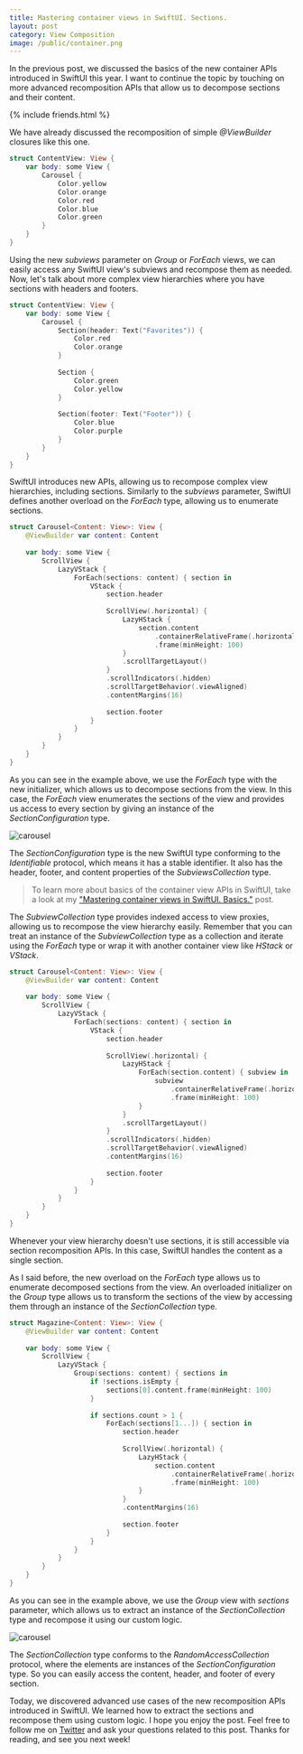 ```yaml
---
title: Mastering container views in SwiftUI. Sections.
layout: post
category: View Composition
image: /public/container.png
---
```


In the previous post, we discussed the basics of the new container APIs introduced in SwiftUI this year. I want to continue the topic by touching on more advanced recomposition APIs that allow us to decompose sections and their content.

{% include friends.html %}

We have already discussed the recomposition of simple *@ViewBuilder* closures like this one.

```swift
struct ContentView: View {
    var body: some View {
        Carousel {
            Color.yellow
            Color.orange
            Color.red
            Color.blue
            Color.green
        }
    }
}
```

Using the new *subviews* parameter on *Group* or *ForEach* views, we can easily access any SwiftUI view's subviews and recompose them as needed. Now, let's talk about more complex view hierarchies where you have sections with headers and footers.

```swift
struct ContentView: View {
    var body: some View {
        Carousel {
            Section(header: Text("Favorites")) {
                Color.red
                Color.orange
            }
            
            Section {
                Color.green
                Color.yellow
            }
            
            Section(footer: Text("Footer")) {
                Color.blue
                Color.purple
            }
        }
    }
}
```

SwiftUI introduces new APIs, allowing us to recompose complex view hierarchies, including sections. Similarly to the *subviews* parameter, SwiftUI defines another overload on the *ForEach* type, allowing us to enumerate sections.

```swift
struct Carousel<Content: View>: View {
    @ViewBuilder var content: Content
    
    var body: some View {
        ScrollView {
            LazyVStack {
                ForEach(sections: content) { section in
                    VStack {
                        section.header
                        
                        ScrollView(.horizontal) {
                            LazyHStack {
                                section.content
                                    .containerRelativeFrame(.horizontal)
                                    .frame(minHeight: 100)
                            }
                            .scrollTargetLayout()
                        }
                        .scrollIndicators(.hidden)
                        .scrollTargetBehavior(.viewAligned)
                        .contentMargins(16)
                        
                        section.footer
                    }
                }
            }
        }
    }
}
```

As you can see in the example above, we use the *ForEach* type with the new initializer, which allows us to decompose sections from the view. In this case, the *ForEach* view enumerates the sections of the view and provides us access to every section by giving an instance of the *SectionConfiguration* type.

![carousel](/public/container3.png)

The *SectionConfiguration* type is the new SwiftUI type conforming to the *Identifiable* protocol, which means it has a stable identifier. It also has the header, footer, and content properties of the *SubviewsCollection* type. 

> To learn more about basics of the container view APIs in SwiftUI, take a look at my ["Mastering container views in SwiftUI. Basics."](/2024/09/24/mastering-container-views-in-swiftui-basics/) post.

The *SubviewCollection* type provides indexed access to view proxies, allowing us to recompose the view hierarchy easily. Remember that you can treat an instance of the *SubviewCollection* type as a collection and iterate using the *ForEach* type or wrap it with another container view like *HStack* or *VStack*.

```swift
struct Carousel<Content: View>: View {
    @ViewBuilder var content: Content
    
    var body: some View {
        ScrollView {
            LazyVStack {
                ForEach(sections: content) { section in
                    VStack {
                        section.header
                        
                        ScrollView(.horizontal) {
                            LazyHStack {
                                ForEach(section.content) { subview in
                                    subview
                                        .containerRelativeFrame(.horizontal)
                                        .frame(minHeight: 100)
                                }
                            }
                            .scrollTargetLayout()
                        }
                        .scrollIndicators(.hidden)
                        .scrollTargetBehavior(.viewAligned)
                        .contentMargins(16)
                        
                        section.footer
                    }
                }
            }
        }
    }
}
```

Whenever your view hierarchy doesn't use sections, it is still accessible via section recomposition APIs. In this case, SwiftUI handles the content as a single section.

As I said before, the new overload on the *ForEach* type allows us to enumerate decomposed sections from the view. An overloaded initializer on the *Group* type allows us to transform the sections of the view by accessing them through an instance of the *SectionCollection* type.

```swift
struct Magazine<Content: View>: View {
    @ViewBuilder var content: Content
    
    var body: some View {
        ScrollView {
            LazyVStack {
                Group(sections: content) { sections in
                    if !sections.isEmpty {
                        sections[0].content.frame(minHeight: 100)
                    }
                    
                    if sections.count > 1 {
                        ForEach(sections[1...]) { section in
                            section.header
                            
                            ScrollView(.horizontal) {
                                LazyHStack {
                                    section.content
                                        .containerRelativeFrame(.horizontal)
                                        .frame(minHeight: 100)
                                }
                            }
                            .contentMargins(16)
                            
                            section.footer
                        }
                    }
                }
            }
        }
    }
}
```

As you can see in the example above, we use the *Group* view with *sections* parameter, which allows us to extract an instance of the *SectionCollection* type and recompose it using our custom logic.

![carousel](/public/container4.png)

The *SectionCollection* type conforms to the *RandomAccessCollection* protocol, where the elements are instances of the *SectionConfiguration* type. So you can easily access the content, header, and footer of every section.

Today, we discovered advanced use cases of the new recomposition APIs introduced in SwiftUI. We learned how to extract the sections and recompose them using custom logic. I hope you enjoy the post. Feel free to follow me on [Twitter](https://twitter.com/mecid) and ask your questions related to this post. Thanks for reading, and see you next week!
